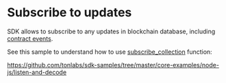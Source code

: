 # Subscribe to updates

SDK allows to subscribe to any updates in blockchain database, including [contract events](../work_with_contracts/6_work_with_events.md).

See this sample to understand how to use [subscribe_collection](../../docs/mod_net.md#subscribe_collection) function:

https://github.com/tonlabs/sdk-samples/tree/master/core-examples/node-js/listen-and-decode